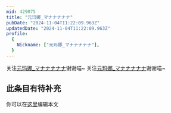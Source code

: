 ```yaml
---
mid: 429075
title: "元玛娜_マナナナナナ"
pubDate: "2024-11-04T11:22:09.963Z"
updatedDate: "2024-11-04T11:22:09.963Z"
profile:
  {
    Nickname: ["元玛娜_マナナナナナ"],
  }
---
```


关注[元玛娜_マナナナナナ](https://space.bilibili.com/429075)谢谢喵~ 关注[元玛娜_マナナナナナ](https://space.bilibili.com/429075)谢谢喵~

## 此条目有待补充
你可以在[这里](https://github.com/Yuhanawa/VTuber.ICU-Content/edit/master/v/元玛娜_マナナナナナ/index.md)编辑本文
